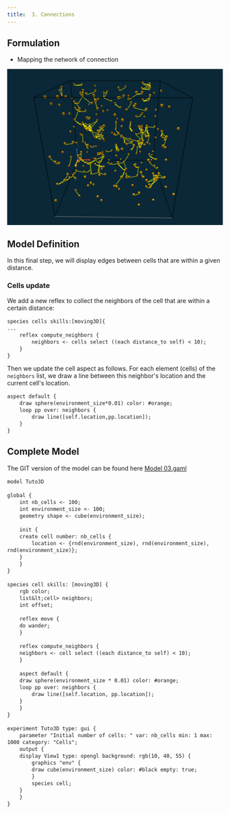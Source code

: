 ```yaml
---
title:  3. Connections
---
```




## Formulation

* Mapping the network of connection

[![3D tutorial: creation of a 3D distance graph amon cells.](/resources/images/tutorials/3D_model_3.png)](http://www.youtube.com/watch?feature=player_embedded&v=6ZlBU6xTcfw)



## Model Definition
In this final step, we will display edges between cells that are within a given distance.

### Cells update

We add a new reflex to collect the neighbors of the cell that are within a certain distance:

```
species cells skills:[moving3D]{
...
    reflex compute_neighbors {
        neighbors <- cells select ((each distance_to self) < 10);
    }  	
}
```

Then we update the cell aspect as follows. For each element (cells) of the `neighbors` list, we draw a line between this neighbor's location and the current cell's location.
```
aspect default {
    draw sphere(environment_size*0.01) color: #orange;
    loop pp over: neighbors {
        draw line([self.location,pp.location]);
    }	
}
```


## Complete Model

The GIT version of the model can be found here [Model 03.gaml](https://github.com/gama-platform/gama/blob/master/msi.gama.models/models/Tutorials/3D/models/Model%2003.gaml)

```
model Tuto3D

global {
    int nb_cells <- 100;
    int environment_size <- 100;
    geometry shape <- cube(environment_size);

    init {
	create cell number: nb_cells {
	    location <- {rnd(environment_size), rnd(environment_size), rnd(environment_size)};
	}
    }
}

species cell skills: [moving3D] {
    rgb color;
    list&lt;cell> neighbors;
    int offset;

    reflex move {
	do wander;
    }

    reflex compute_neighbors {
	neighbors <- cell select ((each distance_to self) < 10);
    }

    aspect default {
	draw sphere(environment_size * 0.01) color: #orange;
	loop pp over: neighbors {
	    draw line([self.location, pp.location]);
	}
    }
}

experiment Tuto3D type: gui {
    parameter "Initial number of cells: " var: nb_cells min: 1 max: 1000 category: "Cells";
    output {
	display View1 type: opengl background: rgb(10, 40, 55) {
	    graphics "env" {
		draw cube(environment_size) color: #black empty: true;
	    }
	    species cell;
	}
    }
}
```

